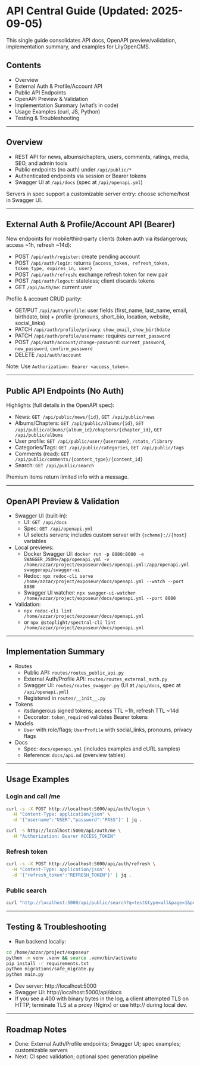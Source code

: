 # API Central Guide (Updated: 2025-09-05)

This single guide consolidates API docs, OpenAPI preview/validation, implementation summary, and examples for LilyOpenCMS.

## Contents
- Overview
- External Auth & Profile/Account API
- Public API Endpoints
- OpenAPI Preview & Validation
- Implementation Summary (what’s in code)
- Usage Examples (curl, JS, Python)
- Testing & Troubleshooting

---

## Overview
- REST API for news, albums/chapters, users, comments, ratings, media, SEO, and admin tools
- Public endpoints (no auth) under `/api/public/*`
- Authenticated endpoints via session or Bearer tokens
- Swagger UI at `/api/docs` (spec at `/api/openapi.yml`)

Servers in spec support a customizable server entry: choose scheme/host in Swagger UI.

---

## External Auth & Profile/Account API (Bearer)
New endpoints for mobile/third‑party clients (token auth via itsdangerous; access ~1h, refresh ~14d):
- POST `/api/auth/register`: create pending account
- POST `/api/auth/login`: returns `{access_token, refresh_token, token_type, expires_in, user}`
- POST `/api/auth/refresh`: exchange refresh token for new pair
- POST `/api/auth/logout`: stateless; client discards tokens
- GET `/api/auth/me`: current user

Profile & account CRUD parity:
- GET/PUT `/api/auth/profile`: user fields (first_name, last_name, email, birthdate, bio) + profile (pronouns, short_bio, location, website, social_links)
- PATCH `/api/auth/profile/privacy`: `show_email`, `show_birthdate`
- PATCH `/api/auth/profile/username`: requires `current_password`
- POST `/api/auth/account/change-password`: `current_password`, `new_password`, `confirm_password`
- DELETE `/api/auth/account`

Note: Use `Authorization: Bearer <access_token>`.

---

## Public API Endpoints (No Auth)
Highlights (full details in the OpenAPI spec):
- News: `GET /api/public/news/{id}`, `GET /api/public/news`
- Albums/Chapters: `GET /api/public/albums/{id}`, `GET /api/public/albums/{album_id}/chapters/{chapter_id}`, `GET /api/public/albums`
- User profile: `GET /api/public/user/{username}`, `/stats`, `/library`
- Categories/Tags: `GET /api/public/categories`, `GET /api/public/tags`
- Comments (read): `GET /api/public/comments/{content_type}/{content_id}`
- Search: `GET /api/public/search`

Premium items return limited info with a message.

---

## OpenAPI Preview & Validation
- Swagger UI (built‑in):
  - UI: `GET /api/docs`
  - Spec: `GET /api/openapi.yml`
  - UI selects servers; includes custom server with `{scheme}://{host}` variables
- Local previews:
  - Docker Swagger UI: `docker run -p 8080:8080 -e SWAGGER_JSON=/app/openapi.yml -v /home/azzar/project/exposeur/docs/openapi.yml:/app/openapi.yml swaggerapi/swagger-ui`
  - Redoc: `npx redoc-cli serve /home/azzar/project/exposeur/docs/openapi.yml --watch --port 8080`
  - Swagger UI watcher: `npx swagger-ui-watcher /home/azzar/project/exposeur/docs/openapi.yml --port 8080`
- Validation:
  - `npx redoc-cli lint /home/azzar/project/exposeur/docs/openapi.yml`
  - or `npx @stoplight/spectral-cli lint /home/azzar/project/exposeur/docs/openapi.yml`

---

## Implementation Summary
- Routes
  - Public API: `routes/routes_public_api.py`
  - External Auth/Profile API: `routes/routes_external_auth.py`
  - Swagger UI: `routes/routes_swagger.py` (UI at `/api/docs`, spec at `/api/openapi.yml`)
  - Registered in `routes/__init__.py`
- Tokens
  - itsdangerous signed tokens; access TTL ~1h, refresh TTL ~14d
  - Decorator: `token_required` validates Bearer tokens
- Models
  - `User` with role/flags; `UserProfile` with social_links, pronouns, privacy flags
- Docs
  - Spec: `docs/openapi.yml` (includes examples and cURL samples)
  - Reference: `docs/api.md` (overview tables)

---

## Usage Examples

### Login and call /me
```bash
curl -s -X POST http://localhost:5000/api/auth/login \
  -H "Content-Type: application/json" \
  -d '{"username":"USER","password":"PASS"}' | jq .

curl -s http://localhost:5000/api/auth/me \
  -H "Authorization: Bearer ACCESS_TOKEN"
```

### Refresh token
```bash
curl -s -X POST http://localhost:5000/api/auth/refresh \
  -H "Content-Type: application/json" \
  -d '{"refresh_token":"REFRESH_TOKEN"}' | jq .
```

### Public search
```bash
curl "http://localhost:5000/api/public/search?q=test&type=all&page=1&per_page=20"
```

---

## Testing & Troubleshooting
- Run backend locally:
```bash
cd /home/azzar/project/exposeur
python -m venv .venv && source .venv/bin/activate
pip install -r requirements.txt
python migrations/safe_migrate.py
python main.py
```
- Dev server: http://localhost:5000
- Swagger UI: http://localhost:5000/api/docs
- If you see a 400 with binary bytes in the log, a client attempted TLS on HTTP; terminate TLS at a proxy (Nginx) or use http:// during local dev.

---

## Roadmap Notes
- Done: External Auth/Profile endpoints; Swagger UI; spec examples; customizable servers
- Next: CI spec validation; optional spec generation pipeline
